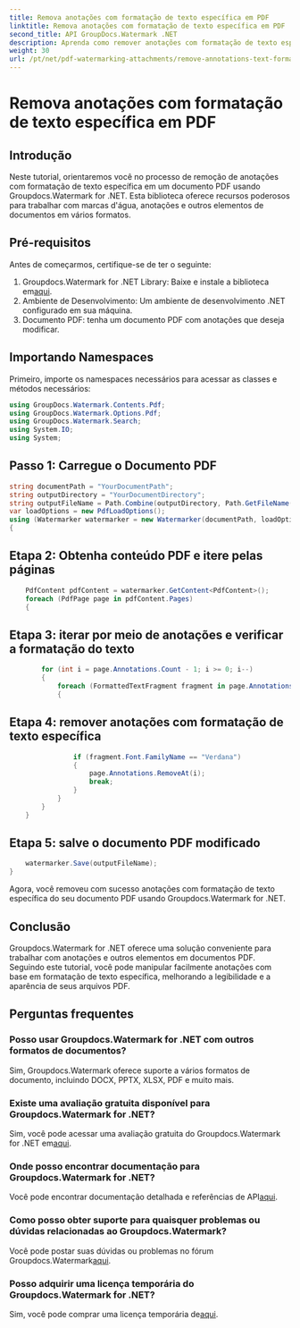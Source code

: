 ```yaml
---
title: Remova anotações com formatação de texto específica em PDF
linktitle: Remova anotações com formatação de texto específica em PDF
second_title: API GroupDocs.Watermark .NET
description: Aprenda como remover anotações com formatação de texto específica em documentos PDF usando Groupdocs para .NET.
weight: 30
url: /pt/net/pdf-watermarking-attachments/remove-annotations-text-formatting-pdf/
---
```


# Remova anotações com formatação de texto específica em PDF

## Introdução
Neste tutorial, orientaremos você no processo de remoção de anotações com formatação de texto específica em um documento PDF usando Groupdocs.Watermark for .NET. Esta biblioteca oferece recursos poderosos para trabalhar com marcas d'água, anotações e outros elementos de documentos em vários formatos.
## Pré-requisitos
Antes de começarmos, certifique-se de ter o seguinte:
1.  Groupdocs.Watermark for .NET Library: Baixe e instale a biblioteca em[aqui](https://releases.groupdocs.com/Watermark/net/).
2. Ambiente de Desenvolvimento: Um ambiente de desenvolvimento .NET configurado em sua máquina.
3. Documento PDF: tenha um documento PDF com anotações que deseja modificar.

## Importando Namespaces
Primeiro, importe os namespaces necessários para acessar as classes e métodos necessários:
```csharp
using GroupDocs.Watermark.Contents.Pdf;
using GroupDocs.Watermark.Options.Pdf;
using GroupDocs.Watermark.Search;
using System.IO;
using System;
```
## Passo 1: Carregue o Documento PDF
```csharp
string documentPath = "YourDocumentPath";
string outputDirectory = "YourDocumentDirectory";
string outputFileName = Path.Combine(outputDirectory, Path.GetFileName(documentPath));
var loadOptions = new PdfLoadOptions();
using (Watermarker watermarker = new Watermarker(documentPath, loadOptions))
{
```
## Etapa 2: Obtenha conteúdo PDF e itere pelas páginas
```csharp
    PdfContent pdfContent = watermarker.GetContent<PdfContent>();
    foreach (PdfPage page in pdfContent.Pages)
    {
```
## Etapa 3: iterar por meio de anotações e verificar a formatação do texto
```csharp
        for (int i = page.Annotations.Count - 1; i >= 0; i--)
        {
            foreach (FormattedTextFragment fragment in page.Annotations[i].FormattedTextFragments)
            {
```
## Etapa 4: remover anotações com formatação de texto específica
```csharp
                if (fragment.Font.FamilyName == "Verdana")
                {
                    page.Annotations.RemoveAt(i);
                    break;
                }
            }
        }
    }
```
## Etapa 5: salve o documento PDF modificado
```csharp
    watermarker.Save(outputFileName);
}
```
Agora, você removeu com sucesso anotações com formatação de texto específica do seu documento PDF usando Groupdocs.Watermark for .NET.

## Conclusão
Groupdocs.Watermark for .NET oferece uma solução conveniente para trabalhar com anotações e outros elementos em documentos PDF. Seguindo este tutorial, você pode manipular facilmente anotações com base em formatação de texto específica, melhorando a legibilidade e a aparência de seus arquivos PDF.
## Perguntas frequentes
### Posso usar Groupdocs.Watermark for .NET com outros formatos de documentos?
Sim, Groupdocs.Watermark oferece suporte a vários formatos de documento, incluindo DOCX, PPTX, XLSX, PDF e muito mais.
### Existe uma avaliação gratuita disponível para Groupdocs.Watermark for .NET?
 Sim, você pode acessar uma avaliação gratuita do Groupdocs.Watermark for .NET em[aqui](https://releases.groupdocs.com/).
### Onde posso encontrar documentação para Groupdocs.Watermark for .NET?
 Você pode encontrar documentação detalhada e referências de API[aqui](https://tutorials.groupdocs.com/Watermark/net/).
### Como posso obter suporte para quaisquer problemas ou dúvidas relacionadas ao Groupdocs.Watermark?
 Você pode postar suas dúvidas ou problemas no fórum Groupdocs.Watermark[aqui](https://forum.groupdocs.com/c/watermark/19).
### Posso adquirir uma licença temporária do Groupdocs.Watermark for .NET?
 Sim, você pode comprar uma licença temporária de[aqui](https://purchase.groupdocs.com/temporary-license/).